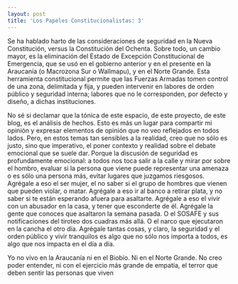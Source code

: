 ```yaml
---
layout: post
title: 'Los Papeles Constitucionalistas: 3'
---
```

Se ha hablado harto de las consideraciones de seguridad en la Nueva Constitución, versus la Constitución del Ochenta. Sobre todo, un cambio mayor, es la eliminación del Estado de Excepción Constitucional de Emergencia, que se usó en el gobierno anterior y en el presente en la Araucanía (o Macrozona Sur o Wallmapu), y en el Norte Grande. Esta herramienta constitucional permite que las Fuerzas Armadas tomen control de una zona, delimitada y fija, y pueden intervenir en labores de orden público y seguridad interna; labores que no le corresponden, por defecto y diseño, a dichas instituciones.



No sé si declamar que la tónica de este espacio, de este proyecto, de este blog, es el análisis de hechos. Esto es más un lugar para compartir mi opinión y expresar elementos de opinión que no veo reflejados en todos lados. Pero, en estos temas tan sensibles a la realidad, creo que no sólo es justo, sino que imperativo, el poner contexto y realidad sobre el debate emocional que se suele dar. Porque la discusión de seguridad es profundamente emocional: a todos nos toca salir a la calle y mirar por sobre el hombro, evaluar si la persona que viene puede representar una amenaza o es sólo una persona más, evitar lugares que juzgamos riesgosos. Agrégale a eso el ser mujer, el no saber si el grupo de hombres que vienen que pueden violar, o matar. Agrégale a eso ir al banco a retirar plata, y no saber si te están esperando afuera para asaltarte. Agrégale a eso el vivir con un abusador en la casa, y tener que esconderte de él. Agrégale la gente que conoces que asaltaron la semana pasada. O el SOSAFE y sus notificaciones del tiroteo dos cuadras más allá. O el narco que ejecutaron en la cancha el otro día. Agrégale tantas cosas, y claro, la seguridad y el orden público y vivir tranquilos es algo que no sólo nos importa a todos, es algo que nos impacta en el día a día.

Yo no vivo en la Araucanía ni en el Biobío. Ni en el Norte Grande. No creo poder entender, ni con el ejercicio más grande de empatía, el terror que deben sentir las personas que viven 
